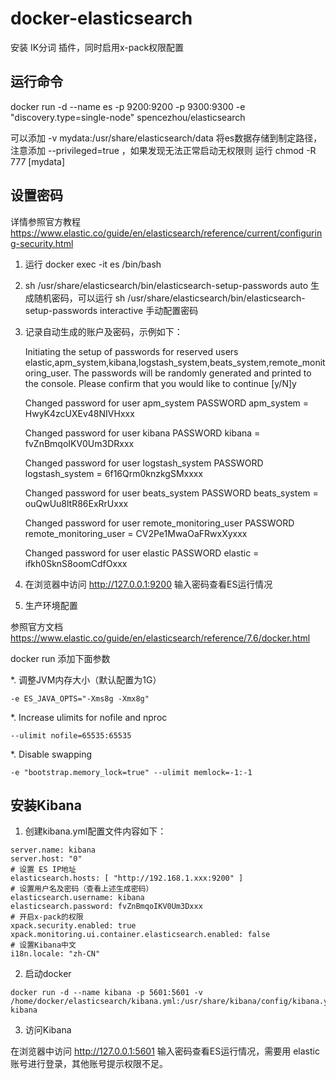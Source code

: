# docker-elasticsearch

安装 IK分词 插件，同时启用x-pack权限配置

## 运行命令

docker run -d --name es -p 9200:9200 -p 9300:9300 -e "discovery.type=single-node" spencezhou/elasticsearch

可以添加 -v mydata:/usr/share/elasticsearch/data 将es数据存储到制定路径，注意添加 --privileged=true ，如果发现无法正常启动无权限则 运行 chmod -R 777 [mydata]
## 设置密码

详情参照官方教程
https://www.elastic.co/guide/en/elasticsearch/reference/current/configuring-security.html

1. 运行 docker exec -it es /bin/bash
2. sh /usr/share/elasticsearch/bin/elasticsearch-setup-passwords auto
生成随机密码，可以运行  sh /usr/share/elasticsearch/bin/elasticsearch-setup-passwords interactive 手动配置密码
3. 记录自动生成的账户及密码，示例如下：


    Initiating the setup of passwords for reserved users elastic,apm_system,kibana,logstash_system,beats_system,remote_monitoring_user.
    The passwords will be randomly generated and printed to the console.
    Please confirm that you would like to continue [y/N]y
    
    Changed password for user apm_system
    PASSWORD apm_system = HwyK4zcUXEv48NIVHxxx
    
    Changed password for user kibana
    PASSWORD kibana = fvZnBmqoIKV0Um3DRxxx
    
    Changed password for user logstash_system
    PASSWORD logstash_system = 6f16Qrm0knzkgSMxxxx
    
    Changed password for user beats_system
    PASSWORD beats_system = ouQwUu8ltR86ExRrUxxx
    
    Changed password for user remote_monitoring_user
    PASSWORD remote_monitoring_user = CV2Pe1MwaOaFRwxXyxxx
    
    Changed password for user elastic
    PASSWORD elastic = ifkh0SknS8oomCdfOxxx


4. 在浏览器中访问 http://127.0.0.1:9200 输入密码查看ES运行情况 

5. 生产环境配置

参照官方文档 https://www.elastic.co/guide/en/elasticsearch/reference/7.6/docker.html

docker run 添加下面参数

*. 调整JVM内存大小（默认配置为1G）

    -e ES_JAVA_OPTS="-Xms8g -Xmx8g"  

*. Increase ulimits for nofile and nproc

    --ulimit nofile=65535:65535

*. Disable swapping

    -e "bootstrap.memory_lock=true" --ulimit memlock=-1:-1

## 安装Kibana

1. 创建kibana.yml配置文件内容如下：

```
server.name: kibana
server.host: "0"
# 设置 ES IP地址
elasticsearch.hosts: [ "http://192.168.1.xxx:9200" ]
# 设置用户名及密码（查看上述生成密码）
elasticsearch.username: kibana
elasticsearch.password: fvZnBmqoIKV0Um3Dxxx
# 开启x-pack的权限
xpack.security.enabled: true
xpack.monitoring.ui.container.elasticsearch.enabled: false
# 设置Kibana中文
i18n.locale: "zh-CN"
```

2. 启动docker

```
docker run -d --name kibana -p 5601:5601 -v /home/docker/elasticsearch/kibana.yml:/usr/share/kibana/config/kibana.yml kibana
```
3. 访问Kibana

在浏览器中访问 http://127.0.0.1:5601 输入密码查看ES运行情况，需要用 elastic账号进行登录，其他账号提示权限不足。
